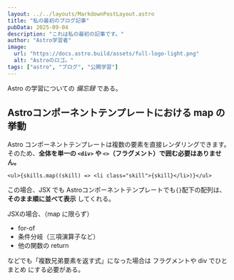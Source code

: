 ```yaml
---
layout: ../../layouts/MarkdownPostLayout.astro
title: "私の最初のブログ記事"
pubData: 2025-09-04
description: "これは私の最初の記事です。"
author: "Astro学習者"
image:
  url: "https://docs.astro.build/assets/full-logo-light.png"
  alt: "Astroのロゴ。"
tags: ["astro", "ブログ", "公開学習"]
---
```


Astro の学習についての _備忘録_ である。

## Astroコンポーネントテンプレートにおける map の挙動

Astro コンポーネントテンプレートは複数の要素を直接レンダリングできます。  
そのため、**全体を単一の `<div>` や `<>`（フラグメント）で囲む必要はありません。**

`<ul>{skills.map((skill) => <li class="skill">{skill}</li>)}</ul>`

この場合、JSX でも Astroコンポーネントテンプレートでも`{}`配下の配列は、 **そのまま順に並べて表示** してくれる。

JSXの場合、（map に限らず）

- for-of
- 条件分岐（三項演算子など）
- 他の関数の return

などでも「複数兄弟要素を返す式」になった場合は フラグメントや div でひとまとめ にする必要がある。

